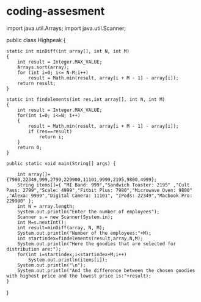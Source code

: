 # coding-assesment
import java.util.Arrays;
import java.util.Scanner;

public class Highpeak {

    static int minDiff(int array[], int N, int M)
    {
        int result = Integer.MAX_VALUE;
        Arrays.sort(array);
        for (int i=0; i<= N-M;i++)
            result = Math.min(result, array[i + M - 1] - array[i]);
        return result;
    }

    static int findelements(int res,int array[], int N, int M)
    {
        int result = Integer.MAX_VALUE;
        for(int i=0; i<=N; i++)
        {
            result = Math.min(result, array[i + M - 1] - array[i]);
            if (res==result)
                return i;
        }
        return 0;
    }

    public static void main(String[] args) {

        int array[]={7980,22349,999,2799,229900,11101,9999,2195,9800,4999};
        String items[]={ "MI Band: 999","Sandwich Toaster: 2195" ,"Cult Pass: 2799","Scale: 4999","Fitbit Plus: 7980","Microwave Oven: 9800"  ,"Alexa: 9999","Digital Camera: 11101", "IPods: 22349","Macbook Pro: 229900" };
        int N = array.length;
        System.out.println("Enter the number of employees");
        Scanner s = new Scanner(System.in);
        int M=s.nextInt();
        int result=minDiff(array, N, M);
        System.out.println("Number of the employees:"+M);
        int startindex=findelements(result,array,N,M);
        System.out.println("Here the goodies that are selected for distribution are:");
        for(int i=startindex;i<startindex+M;i++)
            System.out.println(items[i]);
        System.out.println("\n");
        System.out.println("And the difference between the chosen goodies with highest price and the lowest price is:"+result);
    }
}
